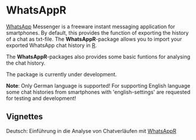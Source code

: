 # WhatsAppR
[WhatsApp](https://www.whatsapp.com/) Messenger is a freeware instant messaging application for smartphones. By default, this provides the function of exporting the history of a chat as txt-file. The **WhatsAppR**-package allows you to import your exported WhatsApp chat history in [R](https://cran.r-project.org/).

The **WhatsAppR**-packages also provides some basic funtions for analysing the chat history.

The package is currently under development.

**Note**: Only German language is supported! For supporting English language some chat histories from smartphones with 'english-settings' are requested for testing and development!

## Vignettes
Deutsch: Einführung in die Analyse von Chatverläufen mit [WhatsAppR](https://borisls.github.io/whatsappr/WhatsAppR_Einfuehrung_Deutsch.html)
